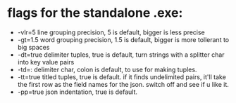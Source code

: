 flags for the standalone .exe:
==============================

 - -vlr=5 line grouping precision, 5 is default, bigger is less precise
 - -gt=1.5 word grouping precision, 1.5 is default, bigger is more tollerant to big spaces
 - -dt=true delimiter tuples, true is default, turn strings with a splitter char into key value pairs
 - -td=: delimiter char, colon is default, to use for making tuples.
 - -tt=true titled tuples, true is default. if it finds undelimited pairs, it'll take the first row as the field names for the json. switch off and see if u like it.
 - -pp=true json indentation, true is default.
